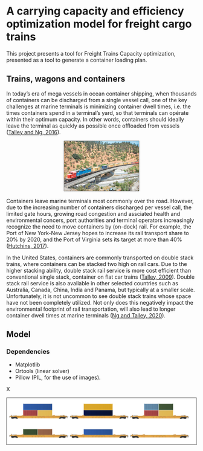 # A carrying capacity and efficiency optimization model for freight cargo trains

This project presents a tool for Freight Trains Capacity optimization, presented as a tool to generate a container loading plan.

## Trains, wagons and containers

In today’s era of mega vessels in ocean container shipping, when thousands of containers can be discharged from a single vessel call, one of the key challenges at marine terminals is minimizing container dwell times, i.e. the times containers spend in a terminal’s yard, so that terminals can opérate within their optimum capacity. In other words, containers should ideally leave the terminal as quickly as possible once offloaded from vessels ([Talley and Ng, 2016](https://www.sciencedirect.com/science/article/abs/pii/S1366554515002276)).

<p align="center">
  <img width="200" src="https://github.com/marceloigallegos/Opt_CapacityFreightTrains/blob/main/mdImages/Figura1.png" alt="TEXT">
</p>

Containers leave marine terminals most commonly over the road. However, due to the increasing number of containers discharged per vessel call, the limited gate hours, growing road congestion and assciated health and environmental concers, port authorities and terminal operators increasingly recognize the need to move containers by (on-dock) rail. For example, the Port of New York-New Jersey hopes to increase its rail transport share to 20% by 2020, and the Port of Virginia sets its target at more than 40% ([Hutchins, 2017](https://www.joc.com/rail-intermodal/intermodal-shipping/charleston-virginia-ports-deepen-intermodal-rail-reach_20170710.html)).

In the United States, containers are commonly transported on double stack trains, where containers can be stacked two high on rail cars. Due to the higher stacking ability, double stack rail service is more cost efficient than conventional single stack, container on flat car trains ([Talley, 2009](https://www.routledge.com/Port-Economics/Talley/p/book/9781138952195)). Double stack rail service is also available in other selected countries such as Australia, Canada, China, India and Panama, but typically at a smaller scale. Unfortunately, it is not uncommon to see double stack trains whose space have not been completely utilized. Not only does this negatively impact the environmental footprint of rail transportation, will also lead to longer container dwell times at marine terminals ([Ng and Talley, 2020](https://www.sciencedirect.com/science/article/abs/pii/S0968090X20301479)).

## Model

### Dependencies
- Matplotlib
- Ortools (linear solver)
- Pillow (PIL, for the use of images).

X

![alt text](https://github.com/marceloigallegos/Opt_CapacityFreightTrains/blob/main/mdImages/Figura2.png)
